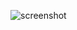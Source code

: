 ![screenshot](https://github.com/zavbala/gfonts/assets/95885060/e6eff8e2-9613-4c27-96bb-4a9f6f3ada33)
